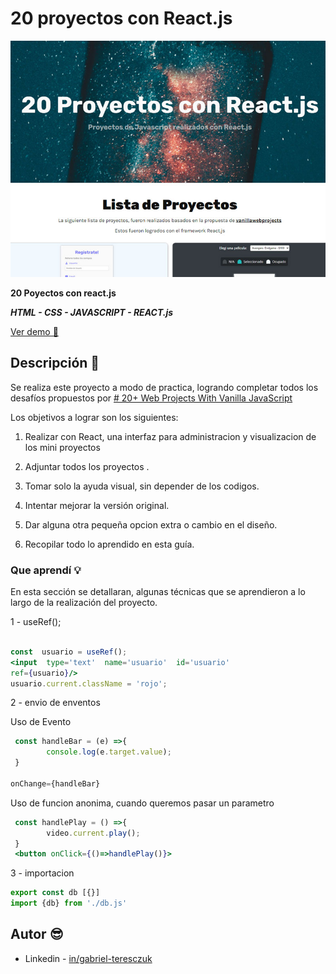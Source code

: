   

# 20 proyectos con React.js

  

![preview](./public/img/preview.jpg)

  
  

**20 Poyectos con react.js**

***HTML - CSS - JAVASCRIPT - REACT.js***

  

[Ver demo 👀](https://gabrielteresczuk.github.io/20projectsreact/)

  

## Descripción 📑

  

Se realiza este proyecto a modo de practica, logrando completar todos los desafíos propuestos por [# 20+ Web Projects With Vanilla JavaScript](https://github.com/bradtraversy/vanillawebprojects)

  

Los objetivos a lograr son los siguientes:

  

1. Realizar con React, una interfaz para administracion y visualizacion de los mini proyectos

2. Adjuntar todos los proyectos .

3. Tomar solo la ayuda visual, sin depender de los codigos.

4. Intentar mejorar la versión original.

5. Dar alguna otra pequeña opcion extra o cambio en el diseño.

6. Recopilar todo lo aprendido en esta guía.


### Que aprendí 💡

  

En esta sección se detallaran, algunas técnicas que se aprendieron a lo largo de la realización del proyecto.

  
1 - useRef();

```jsx

const  usuario = useRef();
<input  type='text'  name='usuario'  id='usuario'  
ref={usuario}/>
usuario.current.className = 'rojo';

```


2 -  envio de enventos

Uso de Evento
```jsx
 const handleBar = (e) =>{
        console.log(e.target.value);
 }

onChange={handleBar}
```
Uso de funcion anonima, cuando queremos pasar un parametro
```jsx
 const handlePlay = () =>{
        video.current.play();
 }
 <button onClick={()=>handlePlay()}>
``` 

3 - importacion

``` jsx
export const db [{}]
import {db} from './db.js'
``` 
  
  

## Autor 😎

  

- Linkedin - [in/gabriel-teresczuk](https://www.linkedin.com/in/gabriel-teresczuk/)